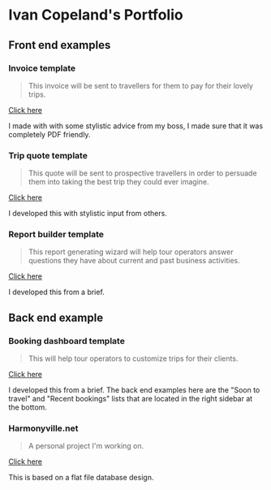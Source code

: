 
# Ivan Copeland's Portfolio
## Front end examples

### Invoice template
> This invoice will be sent to travellers for them to pay for their lovely trips.

<a href="https://ivan006.github.io/My-portfolio/invoice-template/">Click here</a>

I made with with some stylistic advice from my boss, I made sure that it was completely PDF friendly.

### Trip quote template
> This quote will be sent to prospective travellers in order to persuade them into taking the best trip they could ever imagine.

<a href="https://ivan006.github.io/My-portfolio/quote-template/">Click here</a>

I developed this with stylistic input from others.

### Report builder template
> This report generating wizard will help tour operators answer questions they have about current and past business activities.

<a href="https://ivan006.github.io/My-portfolio/report-builder/">Click here</a>

I developed this from a brief.

## Back end example 

### Booking dashboard template
> This will help tour operators to customize trips for their clients.

<a href="https://ivan006.github.io/My-portfolio/booking-dashboard-template/">Click here</a>

I developed this from a brief. The back end examples here are the "Soon to travel" and  "Recent bookings" lists that are located in the right sidebar at the bottom.

### Harmonyville.net
> A personal project I'm working on.

<a href="http://harmonyville.net">Click here</a>

This is based on a flat file database design.

